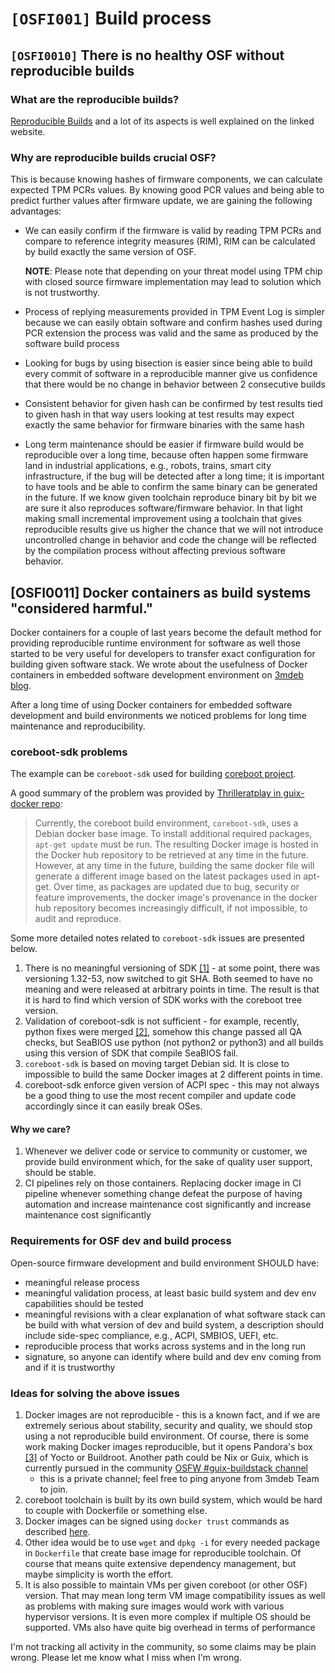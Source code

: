 # `[OSFI001]` Build process

## `[OSFI0010]` There is no healthy OSF without reproducible builds

### What are the reproducible builds?

[Reproducible Builds](https://reproducible-builds.org/) and a lot of its aspects
is well explained on the linked website.

### Why are reproducible builds crucial OSF?

This is because knowing hashes of firmware components, we can calculate expected
TPM PCRs values. By knowing good PCR values and being able to predict further
values after firmware update, we are gaining the following advantages:

* We can easily confirm if the firmware is valid by reading TPM PCRs and compare to
  reference integrity measures (RIM), RIM can be calculated by build exactly
  the same version of OSF.

    __NOTE__: Please note that depending on your threat model using TPM chip with
    closed source firmware implementation may lead to solution which is not
    trustworthy.

* Process of replying measurements provided in TPM Event Log is simpler because
  we can easily obtain software and confirm hashes used during PCR extension
  the process was valid and the same as produced by the software build process
* Looking for bugs by using bisection is easier since being able to build every
  commit of software in a reproducible manner give us confidence that there would
  be no change in behavior between 2 consecutive builds
* Consistent behavior for given hash can be confirmed by test results tied to
  given hash in that way users looking at test results may expect exactly the
  same behavior for firmware binaries with the same hash
* Long term maintenance should be easier if firmware build would be
  reproducible over a long time, because often happen some firmware land in
  industrial applications, e.g., robots, trains, smart city infrastructure, if
  the bug will be detected after a long time; it is important to have tools and be
  able to confirm the same binary can be generated in the future. If we know given
  toolchain reproduce binary bit by bit we are sure it also reproduces
  software/firmware behavior. In that light making small incremental
  improvement using a toolchain that gives reproducible results give us higher
  the chance that we will not introduce uncontrolled change in behavior and code
  the change will be reflected by the compilation process without affecting previous
  software behavior.

## [OSFI0011] Docker containers as build systems "considered harmful."

Docker containers for a couple of last years become the default method for providing
reproducible runtime environment for software as well those started to be very
useful for developers to transfer exact configuration for building given
software stack. We wrote about the usefulness of Docker containers in embedded
software development environment on 
[3mdeb blog](https://blog.3mdeb.com/2018/2018-09-27-optimize-performance-in-docker/).

After a long time of using Docker containers for embedded software development
and build environments we noticed problems for long time maintenance and
reproducibility.

### coreboot-sdk problems

The example can be `coreboot-sdk` used for building
[coreboot project](https://coreboot.org).

A good summary of the problem was provided by
[Thrilleratplay in guix-docker repo](https://github.com/Thrilleratplay/guix-docker#the-problem):

> Currently, the coreboot build environment, `coreboot-sdk`, uses a Debian docker
> base image.  To install additional required packages, `apt-get update` must be
> run.  The resulting Docker image is hosted in the Docker hub repository to be
> retrieved at any time in the future.  However, at any time in the future,
> building the same docker file will generate a different image based on the
> latest packages used in apt-get.  Over time, as packages are updated due to bug,
> security or feature improvements, the docker image's provenance in the
> docker hub repository becomes increasingly difficult, if not impossible, to
> audit and reproduce.

Some more detailed notes related to `coreboot-sdk` issues are presented below.

1. There is no meaningful versioning of SDK
   [[1]](https://hub.docker.com/r/coreboot/coreboot-sdk/tags) - at some point,
   there was versioning 1.32-53, now switched to git SHA. Both seemed to have
   no meaning and were released at arbitrary points in time. The result is that it
   is hard to find which version of SDK works with the coreboot tree version.
2. Validation of coreboot-sdk is not sufficient - for example, recently, python
   fixes were merged [[2]](https://review.coreboot.org/c/coreboot/+/45265),
   somehow this change passed all QA checks, but SeaBIOS use python (not python2
   or python3) and all builds using this version of SDK that compile SeaBIOS fail.
3. `coreboot-sdk` is based on moving target Debian sid. It is close to impossible
   to build the same Docker images at 2 different points in time.
4. coreboot-sdk enforce given version of ACPI spec - this may not always be
   a good thing to use the most recent compiler and update code accordingly since it
   can easily break OSes.

#### Why we care?

1. Whenever we deliver code or service to community or customer, we provide
   build environment which, for the sake of quality user support, should be
   stable.
2. CI pipelines rely on those containers. Replacing docker image in CI pipeline
   whenever something change defeat the purpose of having automation and
   increase maintenance cost significantly and increase maintenance cost
   significantly

### Requirements for OSF dev and build process

Open-source firmware development and build environment SHOULD have:
* meaningful release process
* meaningful validation process, at least basic build system and dev env
  capabilities should be tested
* meaningful revisions with a clear explanation of what software stack can be build
  with what version of dev and build system, a description should include
  side-spec compliance, e.g., ACPI, SMBIOS, UEFI, etc.
* reproducible process that works across systems and in the long run
* signature, so anyone can identify where build and dev env coming from and if
  it is trustworthy

### Ideas for solving the above issues

1. Docker images are not reproducible - this is a known fact, and if we are
   extremely serious about stability, security and quality, we should stop
   using a not reproducible build environment. Of course, there is some work
   making Docker images reproducible, but it opens Pandora's box
   [[3]](https://elinux.org/images/6/62/Building-Container-Images-with-OpenEmbedded-and-the-Yocto-Project-Scott-Murray-Konsulko-Group-1.pdf)
   of Yocto or Buildroot. Another path could be Nix or Guix, which is currently
   pursued in the community [OSFW #guix-buildstack channel](http://osfw.slack.com/)
   - this is a private channel; feel free to ping anyone from 3mdeb Team to join.
2. coreboot toolchain is built by its own build system, which would be hard to couple with Dockerfile or something else.
3. Docker images can be signed using `docker trust` commands as described
   [here](https://docs.docker.com/engine/security/trust/#signing-images-with-docker-content-trust).
4. Other idea would be to use `wget` and `dpkg -i` for every needed package in
   `Dockerfile` that create base image for reproducible toolchain. Of course
  that means quite extensive dependency management, but maybe simplicity is worth
  the effort.
5. It is also possible to maintain VMs per given coreboot (or other OSF)
  version. That may mean long term VM image compatibility issues as well as
  problems with making sure images would work with various hypervisor versions.
  It is even more complex if multiple OS should be supported. VMs also have quite
  big overhead in terms of performance

I'm not tracking all activity in the community, so some claims may be plain
wrong. Please let me know what I miss when I'm wrong.
